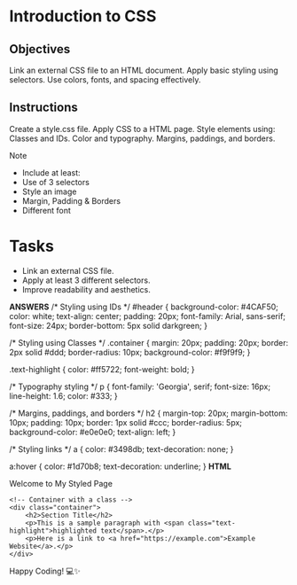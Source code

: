 # Introduction to CSS

## Objectives
Link an external CSS file to an HTML document.
Apply basic styling using selectors.
Use colors, fonts, and spacing effectively.

## Instructions

Create a style.css file.
Apply CSS to a HTML page.
Style elements using:
Classes and IDs.
Color and typography.
Margins, paddings, and borders.

>[!NOTE]
>  - Include at least:
>  - Use of 3 selectors
>  - Style an image
>  - Margin, Padding & Borders
>  - Different font

# Tasks
 - Link an external CSS file.
 - Apply at least 3 different selectors.
 - Improve readability and aesthetics.

**ANSWERS**
/* Styling using IDs */
#header {
    background-color: #4CAF50;
    color: white;
    text-align: center;
    padding: 20px;
    font-family: Arial, sans-serif;
    font-size: 24px;
    border-bottom: 5px solid darkgreen;
}

/* Styling using Classes */
.container {
    margin: 20px;
    padding: 20px;
    border: 2px solid #ddd;
    border-radius: 10px;
    background-color: #f9f9f9;
}

.text-highlight {
    color: #ff5722;
    font-weight: bold;
}

/* Typography styling */
p {
    font-family: 'Georgia', serif;
    font-size: 16px;
    line-height: 1.6;
    color: #333;
}

/* Margins, paddings, and borders */
h2 {
    margin-top: 20px;
    margin-bottom: 10px;
    padding: 10px;
    border: 1px solid #ccc;
    border-radius: 5px;
    background-color: #e0e0e0;
    text-align: left;
}

/* Styling links */
a {
    color: #3498db;
    text-decoration: none;
}

a:hover {
    color: #1d70b8;
    text-decoration: underline;
}
**HTML**
<!DOCTYPE html>
<html lang="en">
<head>
    <meta charset="UTF-8">
    <meta name="viewport" content="width=device-width, initial-scale=1.0">
    <title>Styled Page</title>
    <!-- Linking the external CSS file -->
    <link rel="stylesheet" href="style.css">
</head>
<body>
    <!-- Header styled with an ID -->
    <div id="header">
        Welcome to My Styled Page
    </div>

    <!-- Container with a class -->
    <div class="container">
        <h2>Section Title</h2>
        <p>This is a sample paragraph with <span class="text-highlight">highlighted text</span>.</p>
        <p>Here is a link to <a href="https://example.com">Example Website</a>.</p>
    </div>
</body>
</html>
Happy Coding! 💻✨
